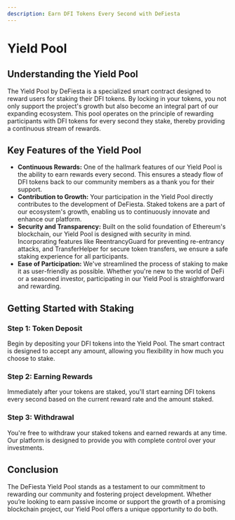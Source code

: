 ```yaml
---
description: Earn DFI Tokens Every Second with DeFiesta
---
```


# Yield Pool

## Understanding the Yield Pool

The Yield Pool by DeFiesta is a specialized smart contract designed to reward users for staking their DFI tokens. By locking in your tokens, you not only support the project's growth but also become an integral part of our expanding ecosystem. This pool operates on the principle of rewarding participants with DFI tokens for every second they stake, thereby providing a continuous stream of rewards.

## Key Features of the Yield Pool

* **Continuous Rewards:** One of the hallmark features of our Yield Pool is the ability to earn rewards every second. This ensures a steady flow of DFI tokens back to our community members as a thank you for their support.
* **Contribution to Growth:** Your participation in the Yield Pool directly contributes to the development of DeFiesta. Staked tokens are a part of our ecosystem's growth, enabling us to continuously innovate and enhance our platform.
* **Security and Transparency:** Built on the solid foundation of Ethereum's blockchain, our Yield Pool is designed with security in mind. Incorporating features like ReentrancyGuard for preventing re-entrancy attacks, and TransferHelper for secure token transfers, we ensure a safe staking experience for all participants.
* **Ease of Participation:** We've streamlined the process of staking to make it as user-friendly as possible. Whether you're new to the world of DeFi or a seasoned investor, participating in our Yield Pool is straightforward and rewarding.

## Getting Started with Staking

### **Step 1: Token Deposit**

Begin by depositing your DFI tokens into the Yield Pool. The smart contract is designed to accept any amount, allowing you flexibility in how much you choose to stake.

### **Step 2: Earning Rewards**

Immediately after your tokens are staked, you'll start earning DFI tokens every second based on the current reward rate and the amount staked.

### **Step 3: Withdrawal**

You're free to withdraw your staked tokens and earned rewards at any time. Our platform is designed to provide you with complete control over your investments.

## Conclusion

The DeFiesta Yield Pool stands as a testament to our commitment to rewarding our community and fostering project development. Whether you’re looking to earn passive income or support the growth of a promising blockchain project, our Yield Pool offers a unique opportunity to do both.
